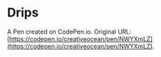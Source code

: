 # Drips

A Pen created on CodePen.io. Original URL: [https://codepen.io/creativeocean/pen/NWYXmLZ](https://codepen.io/creativeocean/pen/NWYXmLZ).

